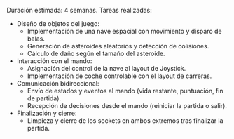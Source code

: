 Duración estimada: 4 semanas.
Tareas realizadas:
* Diseño de objetos del juego:
	* Implementación de una nave espacial con movimiento y disparo de balas.
	* Generación de asteroides aleatorios y detección de colisiones.
	* Cálculo de daño según el tamaño del asteroide.
* Interacción con el mando:
	* Asignación del control de la nave al layout de Joystick.
	* Implementación de coche controlable con el layout de carreras.
* Comunicación bidireccional:
	* Envío de estados y eventos al mando (vida restante, puntuación, fin de partida).
	* Recepción de decisiones desde el mando (reiniciar la partida o salir).
* Finalización y cierre:
	* Limpieza y cierre de los sockets en ambos extremos tras finalizar la partida.